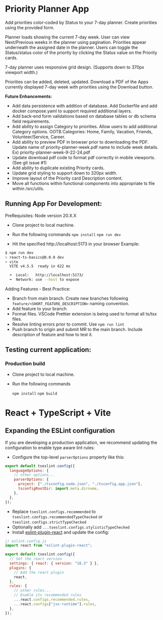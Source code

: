 # Priority Planner App

Add priorities color-coded by Status to your 7-day planner. Create priorities using the provided form.

Planner loads showing the current 7-day week. User can view Next/Previous weeks in the planner using pagination. Priorities appear underneath the assigned date in the planner. Users can toggle the Status/status color of the priority by clicking the Status value on the Priority cards.

7-day planner uses responsive grid design. (Supports down to 370px viewport width.)

Priorities can be added, deleted, updated. Download a PDF of the Apps currently displayed 7-day week with priorities using the Download button.

<b>Future Enhancements:</b>

- Add data persistence with addition of database. Add Dockerfile and add docker compose.yaml to support required additional layers.
- Add back-end form validations based on database tables or db schema field requirements.
- Add ability to assign Category to priorities. Allow users to add additional Category options. OOTB Categories: Home, Family, Vacation, Friends, Volunteer/Service, Career.
- Add ability to preview PDF in browser prior to downloading the PDF. Update name of priority-planner-week.pdf name to include week details. Ex) priority-planner-week-9-22-24.pdf
- Update download pdf code to format pdf correctly in mobile viewports. (See git issue #1)
- Add ability to duplicate existing Priority cards.
- Update grid styling to support down to 320px width.
- Improve layout of the Priority card Description content.
- Move all functions within functional components into appropriate ts file within /src/utils.

## Running App For Development:

PreRequisites:
Node version 20.X.X

- Clone project to local machine.

- Run the following commands
  `npm install`
  `npm run dev`
- Hit the specified http://localhost:5173 in your browser
  Example:

```bash
$ npm run dev
> react-ts-basics@0.0.0 dev
> vite
  VITE v4.5.5  ready in 622 ms

  ➜  Local:   http://localhost:5173/
  ➜  Network: use --host to expose
```

Adding Features - Best Practice:

- Branch from main branch. Create new branches following `feature/<SHORT_FEATURE_DESCRIPTION>` naming convention.
- Add feature to your branch
- Format files. VSCode Prettier extension is being used to format all ts/tsx files.
- Resolve linting errors prior to commit. Use `npm run lint`
- Push branch to origin and submit MR to the main branch. Include description of feature and how to test it.

## Testing current application:

### Production build

- Clone project to local machine.
- Run the following commands

  `npm install`
  `npm build`

# React + TypeScript + Vite

## Expanding the ESLint configuration

If you are developing a production application, we recommend updating the configuration to enable type aware lint rules:

- Configure the top-level `parserOptions` property like this:

```js
export default tseslint.config({
  languageOptions: {
    // other options...
    parserOptions: {
      project: ["./tsconfig.node.json", "./tsconfig.app.json"],
      tsconfigRootDir: import.meta.dirname,
    },
  },
});
```

- Replace `tseslint.configs.recommended` to `tseslint.configs.recommendedTypeChecked` or `tseslint.configs.strictTypeChecked`
- Optionally add `...tseslint.configs.stylisticTypeChecked`
- Install [eslint-plugin-react](https://github.com/jsx-eslint/eslint-plugin-react) and update the config:

```js
// eslint.config.js
import react from "eslint-plugin-react";

export default tseslint.config({
  // Set the react version
  settings: { react: { version: "18.3" } },
  plugins: {
    // Add the react plugin
    react,
  },
  rules: {
    // other rules...
    // Enable its recommended rules
    ...react.configs.recommended.rules,
    ...react.configs["jsx-runtime"].rules,
  },
});
```
